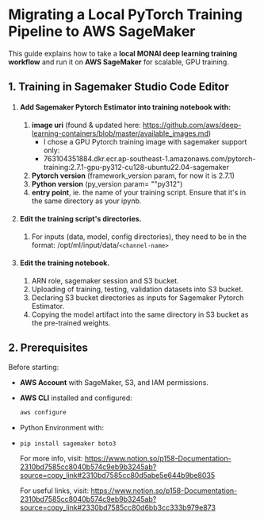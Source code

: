 # Migrating a Local PyTorch Training Pipeline to AWS SageMaker

This guide explains how to take a **local MONAI deep learning training workflow** and run it on **AWS SageMaker** for scalable, GPU training.

## 1. Training in Sagemaker Studio Code Editor

1. #### **Add Sagemaker Pytorch Estimator** into training notebook with:

   1. **image uri** (found & updated here: https://github.com/aws/deep-learning-containers/blob/master/available_images.md)
      * I chose a GPU Pytorch training image with sagemaker support only:
      * 763104351884.dkr.ecr.ap-southeast-1.amazonaws.com/pytorch-training:2.7.1-gpu-py312-cu128-ubuntu22.04-sagemaker
   2. **Pytorch version** (framework_version param, for now it is 2.7.1)
   3. **Python version** (py_version param= ""py312")
   4. **entry point**, ie. the name of your training script. Ensure that it's in the same directory as your ipynb.
2. #### Edit the **training script's directories**.

   1. For inputs (data, model, config directories), they need to be in the format: /opt/ml/input/data/`<channel-name>`
3. #### **Edit the training notebook.**

   1. ARN role, sagemaker session and S3 bucket.
   2. Uploading of training, testing, validation datasets into S3 bucket.
   3. Declaring S3 bucket directories as inputs for Sagemaker Pytorch Estimator.
   4. Copying the model artifact into the same directory in S3 bucket as the pre-trained weights.

## 2. Prerequisites

Before starting:

- **AWS Account** with SageMaker, S3, and IAM permissions.
- **AWS CLI** installed and configured:

  ```bash
  aws configure
  ```
- Python Environment with:
- ```
  pip install sagemaker boto3
  ```
  For more info, visit: https://www.notion.so/p158-Documentation-2310bd7585cc8040b574c9eb9b3245ab?source=copy_link#2310bd7585cc80d5abe5e644b9be8035

  For useful links, visit: https://www.notion.so/p158-Documentation-2310bd7585cc8040b574c9eb9b3245ab?source=copy_link#2330bd7585cc80d6bb3cc333b979e873
